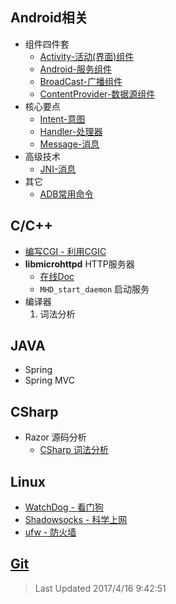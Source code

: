 ## Android相关
* 组件四件套 
	* [Activity-活动(界面)组件](https://iarray.github.io/blog/android/Activity) 
	* [Android-服务组件](https://iarray.github.io/blog/android/Service) 
	* [BroadCast-广播组件](https://iarray.github.io/blog/android/BroadCast)
	* [ContentProvider-数据源组件](https://iarray.github.io/blog/android/ContentProvider)
* 核心要点
	* [Intent-意图](https://iarray.github.io/blog/android/intent)
	* [Handler-处理器](https://iarray.github.io/blog/android/Handler)
	* [Message-消息](https://iarray.github.io/blog/android/Message)
* 高级技术
	* [JNI-消息](https://iarray.github.io/blog/android/JNI)
* 其它
	* [ADB常用命令](https://iarray.github.io/blog/android/ADB) 
## C/C++
* [编写CGI - 利用CGIC](https://iarray.github.io/blog/cpp/cgic)
* **libmicrohttpd** HTTP服务器
	* [在线Doc](http://www.gnu.org/software/libmicrohttpd/manual/libmicrohttpd.html) 
	* `MHD_start_daemon` 启动服务
* 编译器
	1. 词法分析 

## JAVA
* Spring
* Spring MVC

## CSharp
* Razor 源码分析
	* [CSharp 词法分析](https://iarray.github.io/blog/csharp/compiler/tokenizer)

## Linux
* [WatchDog - 看门狗](https://iarray.github.io/blog/linux/watchdog)
* [Shadowsocks - 科学上网](https://iarray.github.io/blog/linux/shadowsocks)
* [ufw - 防火墙](https://iarray.github.io/blog/linux/firewall) 

## [Git](https://iarray.github.io/blog/git)


> Last Updated 2017/4/16 9:42:51 
